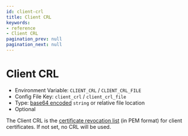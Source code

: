 ```yaml
---
id: client-crl
title: Client CRL
keywords:
- reference
- Client CRL
pagination_prev: null
pagination_next: null
---
```



# Client CRL
- Environment Variable: `CLIENT_CRL` / `CLIENT_CRL_FILE`
- Config File Key: `client_crl` / `client_crl_file`
- Type: [base64 encoded](https://en.wikipedia.org/wiki/Base64) `string` or relative file location
- Optional

The Client CRL is the [certificate revocation list](https://en.wikipedia.org/wiki/Certificate_revocation_list)
(in PEM format) for client certificates. If not set, no CRL will be used.

